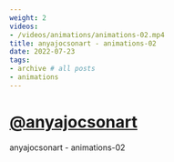 ```yaml
---
weight: 2
videos:
- /videos/animations/animations-02.mp4
title: anyajocsonart - animations-02
date: 2022-07-23
tags:
- archive # all posts
- animations
---
```


# [@anyajocsonart](https://www.instagram.com/anyajocsonart/)

anyajocsonart - animations-02
